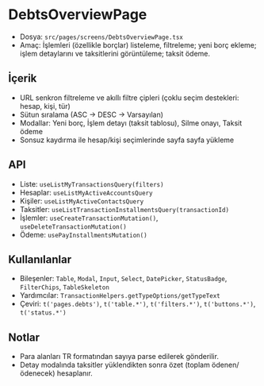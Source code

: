 # DebtsOverviewPage

- Dosya: `src/pages/screens/DebtsOverviewPage.tsx`
- Amaç: İşlemleri (özellikle borçlar) listeleme, filtreleme; yeni borç ekleme; işlem detaylarını ve taksitlerini görüntüleme; taksit ödeme.

## İçerik
- URL senkron filtreleme ve akıllı filtre çipleri (çoklu seçim destekleri: hesap, kişi, tür)
- Sütun sıralama (ASC → DESC → Varsayılan)
- Modallar: Yeni borç, İşlem detayı (taksit tablosu), Silme onayı, Taksit ödeme
- Sonsuz kaydırma ile hesap/kişi seçimlerinde sayfa sayfa yükleme

## API
- Liste: `useListMyTransactionsQuery(filters)`
- Hesaplar: `useListMyActiveAccountsQuery`
- Kişiler: `useListMyActiveContactsQuery`
- Taksitler: `useListTransactionInstallmentsQuery(transactionId)`
- İşlemler: `useCreateTransactionMutation()`, `useDeleteTransactionMutation()`
- Ödeme: `usePayInstallmentsMutation()`

## Kullanılanlar
- Bileşenler: `Table`, `Modal`, `Input`, `Select`, `DatePicker`, `StatusBadge`, `FilterChips`, `TableSkeleton`
- Yardımcılar: `TransactionHelpers.getTypeOptions/getTypeText`
- Çeviri: `t('pages.debts')`, `t('table.*')`, `t('filters.*')`, `t('buttons.*')`, `t('status.*')`

## Notlar
- Para alanları TR formatından sayıya parse edilerek gönderilir.
- Detay modalında taksitler yüklendikten sonra özet (toplam ödenen/ödenecek) hesaplanır.
